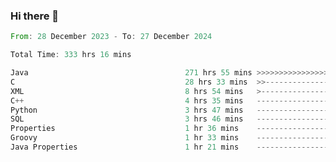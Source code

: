 ### Hi there 👋

<!--
**luoxuanzao/luoxuanzao** is a ✨ _special_ ✨ repository because its `README.md` (this file) appears on your GitHub profile.

Here are some ideas to get you started:

- 🔭 I’m currently working on ...
- 🌱 I’m currently learning ...
- 👯 I’m looking to collaborate on ...
- 🤔 I’m looking for help with ...
- 💬 Ask me about ...
- 📫 How to reach me: ...
- 😄 Pronouns: ...
- ⚡ Fun fact: ...
-->

<!--START_SECTION:waka-->

```rust
From: 28 December 2023 - To: 27 December 2024

Total Time: 333 hrs 16 mins

Java                                   271 hrs 55 mins >>>>>>>>>>>>>>>>>>>>-----   81.56 %
C                                      28 hrs 33 mins  >>-----------------------   08.57 %
XML                                    8 hrs 54 mins   >------------------------   02.67 %
C++                                    4 hrs 35 mins   -------------------------   01.38 %
Python                                 3 hrs 47 mins   -------------------------   01.13 %
SQL                                    3 hrs 46 mins   -------------------------   01.13 %
Properties                             1 hr 36 mins    -------------------------   00.48 %
Groovy                                 1 hr 33 mins    -------------------------   00.47 %
Java Properties                        1 hr 21 mins    -------------------------   00.41 %
```

<!--END_SECTION:waka-->